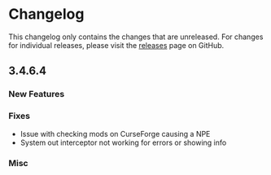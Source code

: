 # Changelog

This changelog only contains the changes that are unreleased. For changes for individual releases, please visit the
[releases](https://github.com/ATLauncher/ATLauncher/releases) page on GitHub.

## 3.4.6.4

### New Features

### Fixes
- Issue with checking mods on CurseForge causing a NPE
- System out interceptor not working for errors or showing info

### Misc
